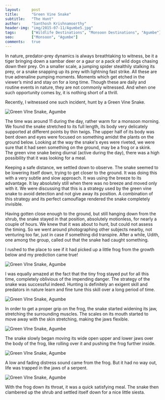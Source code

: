 ```yaml
---
layout:     post
title:      "Green Vine Snake"
subtitle:   "The Hunt"
author:     "Santhosh Krishnamoorthy"
header-img: "img/2015-07-11/Agumbe5.jpg"
tags:		["Wildlife Destinations", "Monsoon Destinations", "Agumbe"]
seo:		["Monsoon", "Agumbe"]
comments:   true
---
```



<p>In nature,  predator-prey dynamics is always breathtaking to witness, be it a tiger bringing down a sambar deer or a gaur or a pack of wild dogs chasing down their prey. On a smaller scale, a jumping spider stealthily stalking its prey, or a snake snapping up its prey with lightning fast strike. All these are true adrenaline pumping moments. Moments which get etched in the viewer’s mind and stay on for a long time. Though these are daily and routine  events in nature, they are not commonly witnessed. And when one such opportunity comes by, it is nothing short of a thrill.</p>

<p>Recently, I witnessed one such incident, hunt by a Green Vine Snake.</p>

<img src="{{ site.baseurl}}/img/2015-07-11/Agumbe1.jpg" alt="Green VIne Snake, Agumbe">

<p>The time was around 11 during the day, rather  warm for a monsoon morning. We found the snake stretched to its full length, its body very delicately supported at different points by thin twigs. The upper half of its body was bent down and eyes were focused on something amidst the plants on the ground below. Looking at the way the snake's eyes were riveted, we were sure that it had seen something on the ground, may be a frog or a skink. The green vine snake being diurnal (active during the day), there was a high possibility that it was looking for a meal.</p>

<p>Keeping a safe distance, we settled down to observe. The snake seemed to be lowering itself down, trying to get closer to the ground. It was doing this with a very subtle and slow approach. It was using the breeze to its advantage. It lay absolutely still when there was no breeze and moved only with it. We were discussing that this is a strategy used by the green vine snake to avoid detection and not give away its position. A combination of this strategy and its perfect camouflage rendered the snake completely invisible.</p>

<p>Having gotten close enough to the ground, but still hanging down from the shrub, the snake stayed in that position, absolutely motionless, for nearly a couple of hours. We knew that it was about to hunt, but could not assess the timing. So we went around photographing other subjects nearby, not venturing too far, just in case if something did transpire. After a while, Udith, one among the group, called out that the snake had caught something.</p>

<p>I rushed to the place to see if it had picked up a little frog from the growth below and my prediction came true!</p>

<img src="{{ site.baseurl}}/img/2015-07-11/Agumbe2.jpg" alt="Green VIne Snake, Agumbe">

<p>I was equally amazed at the fact that the tiny frog stayed put for all this time, completely oblivious of the impending danger. The strategy of the snake was successful indeed. Hunting is definitely an exigent skill and predators in nature learn and fine tune this skill over a long period of time.</p>

<img src="{{ site.baseurl}}/img/2015-07-11/Agumbe3.jpg" alt="Green VIne Snake, Agumbe">

<p>In order to get a proper grip on the frog, the snake started widening its jaw, stretching the surrounding muscles. The scales on its mouth started to move away with the skin stretching, making the jaws flexible.</p>

<img src="{{ site.baseurl}}/img/2015-07-11/Agumbe4.jpg" alt="Green VIne Snake, Agumbe">

<p>The snake slowly began moving its wide open upper and lower jaws over the body of the frog, like rolling over it and pushing the frog further inside.</p>

<img src="{{ site.baseurl}}/img/2015-07-11/Agumbe5.jpg" alt="Green VIne Snake, Agumbe">

<p>A low and fading distress sound came from the frog. But it had no way out, life was trapped in the jaws of a serpent.</p>

<img src="{{ site.baseurl}}/img/2015-07-11/Agumbe6.jpg" alt="Green VIne Snake, Agumbe">

<p>With the frog down its throat, it was a quick satisfying meal. The snake then clambered up the shrub and settled itself down for a nice little siesta.</p>


